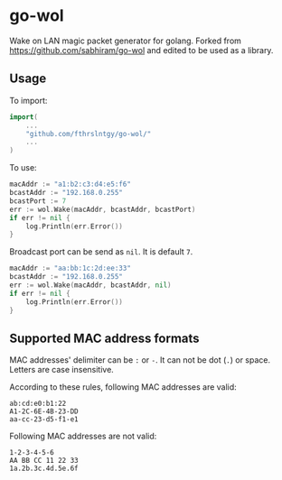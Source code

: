# go-wol

Wake on LAN magic packet generator for golang. Forked from https://github.com/sabhiram/go-wol and edited to be used as a library.

## Usage

To import:
```go
import(
    ...
    "github.com/fthrslntgy/go-wol/"
    ...
)
```

To use:
```go
macAddr := "a1:b2:c3:d4:e5:f6"
bcastAddr := "192.168.0.255"
bcastPort := 7
err := wol.Wake(macAddr, bcastAddr, bcastPort)
if err != nil {
    log.Println(err.Error())
}
```

Broadcast port can be send as `nil`. It is default `7`.
```go
macAddr := "aa:bb:1c:2d:ee:33"
bcastAddr := "192.168.0.255"
err := wol.Wake(macAddr, bcastAddr, nil)
if err != nil {
    log.Println(err.Error())
}
```
## Supported MAC address formats

MAC addresses' delimiter can be `:` or `-`. It can not be dot (`.`) or space. Letters are case insensitive. 

According to these rules, following MAC addresses are valid:
```
ab:cd:e0:b1:22
A1-2C-6E-4B-23-DD
aa-cc-23-d5-f1-e1
```

Following MAC addresses are not valid:
```
1-2-3-4-5-6
AA BB CC 11 22 33
1a.2b.3c.4d.5e.6f
```